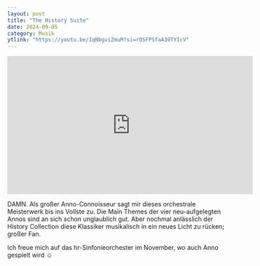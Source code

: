 ```yaml
---
layout: post
title: "The History Suite"
date: 2024-09-05
category: Musik
ytlink: "https://youtu.be/IqNbgviZmuM?si=rOSFPSfaA39TYIcV"
---
```


<iframe width="560" height="315" src="https://www.youtube.com/embed/IqNbgviZmuM?si=rOSFPSfaA39TYIcV&amp;controls=0" title="YouTube video player" frameborder="0" allow="accelerometer; autoplay; clipboard-write; encrypted-media; gyroscope; picture-in-picture; web-share" referrerpolicy="strict-origin-when-cross-origin" allowfullscreen></iframe>

DAMN. Als großer Anno-Connoisseur sagt mir dieses orchestrale Meisterwerk bis ins Vollste zu. Die Main Themes der vier
neu-aufgelegten Annos sind an sich schon unglaublich gut. Aber nochmal anlässlich der History Collection diese Klassiker
musikalisch in ein neues Licht zu rücken; großer Fan. 

Ich freue mich auf das hr-Sinfonieorchester im November, wo auch Anno gespielt wird ☺